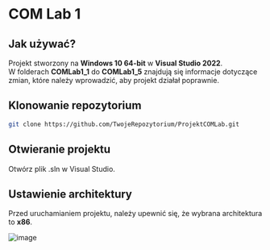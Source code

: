 # COM Lab 1 

## Jak używać?

Projekt stworzony na **Windows 10 64-bit** w **Visual Studio 2022**.  
W folderach **COMLab1_1** do **COMLab1_5** znajdują się informacje dotyczące zmian, które należy wprowadzić, aby projekt działał poprawnie.


## Klonowanie repozytorium

```sh
git clone https://github.com/TwojeRepozytorium/ProjektCOMLab.git
```

## Otwieranie projektu
  
Otwórz plik .sln w Visual Studio.

## Ustawienie architektury 

Przed uruchamianiem projektu, należy upewnić się, że wybrana architektura to **x86**. 

![image](https://github.com/user-attachments/assets/b6c8a203-6dac-47cc-b372-628a8d478b46)
